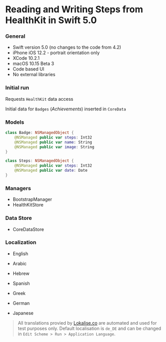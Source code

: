 # Reading and Writing Steps from HealthKit in Swift 5.0

### General

- Swift version 5.0 (no changes to the code from 4.2)
- iPhone iOS 12.2 - portrait orientation only
- XCode 10.2.1
- macOS 10.15 Beta 3
- Code based UI
- No external libraries

### Initial run

Requests `HealthKit` data access

Initial data for `Badges` (*Achievements*) inserted in `CoreData`

### Models

```swift
class Badge: NSManagedObject {
	@NSManaged public var steps: Int32
	@NSManaged public var name: String
	@NSManaged public var image: String
}

class Steps: NSManagedObject {
	@NSManaged public var steps: Int32
	@NSManaged public var date: Date
}
```

### Managers

- BootstrapManager
- HealthKitStore

### Data Store

- CoreDataStore

### Localization

- English

- Arabic

- Hebrew

- Spanish

- Greek

- German

- Japanese

> All translations provied by [Lokalise.co](https://www.Lokalise.co) are automated and used for test purposes only. Default localisation is `de_DE` and can be changed in `Edit Scheme > Run > Application Language`.

